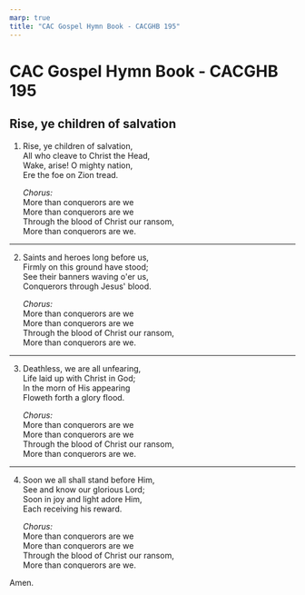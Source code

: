 ```yaml
---
marp: true
title: "CAC Gospel Hymn Book - CACGHB 195"
---
```


# CAC Gospel Hymn Book - CACGHB 195
## Rise, ye children of salvation

1. Rise, ye children of salvation,  
    All who cleave to Christ the Head,  
    Wake, arise! O mighty nation,  
    Ere the foe on Zion tread.  
    
    *Chorus:*  
    More than conquerors are we  
    More than conquerors are we  
    Through the blood of Christ our ransom,  
    More than conquerors are we.

---


2. Saints and heroes long before us,  
    Firmly on this ground have stood;  
    See their banners waving o'er us,  
    Conquerors through Jesus' blood.  
    
    *Chorus:*  
    More than conquerors are we  
    More than conquerors are we  
    Through the blood of Christ our ransom,  
    More than conquerors are we.

---


3. Deathless, we are all unfearing,  
    Life laid up with Christ in God;  
    In the morn of His appearing  
    Floweth forth a glory flood.  
    
    *Chorus:*  
    More than conquerors are we  
    More than conquerors are we  
    Through the blood of Christ our ransom,  
    More than conquerors are we.

---


4. Soon we all shall stand before Him,  
    See and know our glorious Lord;  
    Soon in joy and light adore Him,  
    Each receiving his reward.  
    
    *Chorus:*  
    More than conquerors are we  
    More than conquerors are we  
    Through the blood of Christ our ransom,  
    More than conquerors are we.


Amen.
